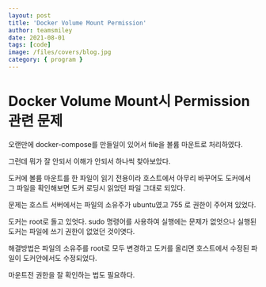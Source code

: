 ```yaml
---
layout: post
title: 'Docker Volume Mount Permission'
author: teamsmiley
date: 2021-08-01
tags: [code]
image: /files/covers/blog.jpg
category: { program }
---
```


# Docker Volume Mount시 Permission 관련 문제

오랜만에 docker-compose를 만들일이 있어서 file을 볼륨 마운트로 처리하였다.

그런데 뭐가 잘 안되서 이해가 안되서 하나씩 찾아보았다.

도커에 볼륨 마운트를 한 파일이 읽기 전용이라 호스트에서 아무리 바꾸어도 도커에서 그 파일을 확인해보면 도커 로딩시 읽었던 파일 그대로 되있다.

문제는 호스트 서버에서는 파일의 소유주가 ubuntu였고 755 로 권한이 주어져 있었다.

도커는 root로 돌고 있엇다. sudo 명령어를 사용하여 실행에는 문제가 없엇으나 실행된 도커는 파일에 쓰기 권한이 없었던 것이엿다.

해결방법은 파일의 소유주를 root로 모두 변경하고 도커를 올리면 호스트에서 수정된 파일이 도커안에서도 수정되었다.

마운트전 권한을 잘 확인하는 법도 필요하다.
